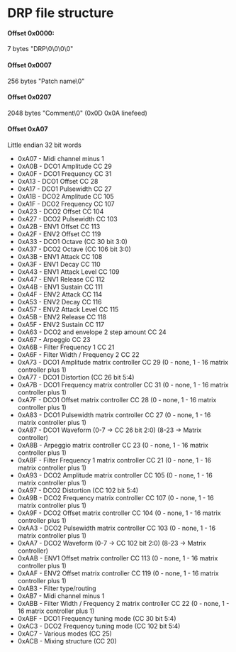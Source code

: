 # DRP file structure

#### Offset 0x0000:
  7 bytes "DRP\0\0\0\0"
#### Offset 0x0007
  256 bytes "Patch name\0"
#### Offset 0x0207
  2048 bytes "Comment\0" (0x0D 0x0A linefeed)
#### Offset 0xA07
  Little endian 32 bit words
*  0xA07 - Midi channel minus 1
*  0xA0B - DCO1 Amplitude CC 29
*  0xA0F - DCO1 Frequency CC 31
*  0xA13 - DCO1 Offset CC 28
*  0xA17 - DCO1 Pulsewidth CC 27
*  0xA1B - DCO2 Amplitude CC 105
*  0xA1F - DCO2 Frequency CC 107
*  0xA23 - DCO2 Offset CC 104
*  0xA27 - DCO2 Pulsewidth CC 103
*  0xA2B - ENV1 Offset CC 113 
*  0xA2F - ENV2 Offset CC 119
*  0xA33 - DCO1 Octave (CC 30 bit 3:0)
*  0xA37 - DCO2 Octave (CC 106 bit 3:0)
*  0xA3B - ENV1 Attack CC 108
*  0xA3F - ENV1 Decay CC 110
*  0xA43 - ENV1 Attack Level CC 109
*  0xA47 - ENV1 Release CC 112
*  0xA4B - ENV1 Sustain CC 111
*  0xA4F - ENV2 Attack CC 114
*  0xA53 - ENV2 Decay CC 116
*  0xA57 - ENV2 Attack Level CC 115
*  0xA5B - ENV2 Release CC 118
*  0xA5F - ENV2 Sustain CC 117
*  0xA63 - DCO2 and envelope 2 step amount CC 24
*  0xA67 - Arpeggio CC 23
*  0xA6B - Filter Frequency 1 CC 21
*  0xA6F - Filter Width / Frequency 2 CC 22
*  0xA73 - DCO1 Amplitude matrix controller CC 29 (0 - none, 1 - 16 matrix controller plus 1)
*  0xA77 - DCO1 Distortion (CC 26 bit 5:4)
*  0xA7B - DCO1 Frequency matrix controller CC 31 (0 - none, 1 - 16 matrix controller plus 1)
*  0xA7F - DCO1 Offset matrix controller CC 28 (0 - none, 1 - 16 matrix controller plus 1)
*  0xA83 - DCO1 Pulsewidth matrix controller CC 27 (0 - none, 1 - 16 matrix controller plus 1)
*  0xA87 - DCO1 Waveform (0-7 -> CC 26 bit 2:0)
                         (8-23 -> Matrix controller)
*  0xA8B - Arpeggio matrix controller CC 23 (0 - none, 1 - 16 matrix controller plus 1)
*  0xA8F - Filter Frequency 1 matrix controller CC 21 (0 - none, 1 - 16 matrix controller plus 1)
*  0xA93 - DCO2 Amplitude matrix controller CC 105 (0 - none, 1 - 16 matrix controller plus 1)
*  0xA97 - DCO2 Distortion (CC 102 bit 5:4)
*  0xA9B - DCO2 Frequency matrix controller CC 107 (0 - none, 1 - 16 matrix controller plus 1)
*  0xA9F - DCO2 Offset matrix controller CC 104 (0 - none, 1 - 16 matrix controller plus 1)
*  0xAA3 - DCO2 Pulsewidth matrix controller CC 103 (0 - none, 1 - 16 matrix controller plus 1)
*  0xAA7 - DCO2 Waveform (0-7 -> CC 102 bit 2:0)
                         (8-23 -> Matrix controller)
*  0xAAB - ENV1 Offset matrix controller CC 113 (0 - none, 1 - 16 matrix controller plus 1)
*  0xAAF - ENV2 Offset matrix controller CC 119 (0 - none, 1 - 16 matrix controller plus 1)
*  0xAB3 - Filter type/routing
*  0xAB7 - Midi channel minus 1
*  0xABB - Filter Width / Frequency 2 matrix controller CC 22 (0 - none, 1 - 16 matrix controller plus 1)
*  0xABF - DCO1 Frequency tuning mode (CC 30 bit 5:4)
*  0xAC3 - DCO2 Frequency tuning mode (CC 102 bit 5:4)
*  0xAC7 - Various modes (CC 25)
*  0xACB - Mixing structure (CC 20)
